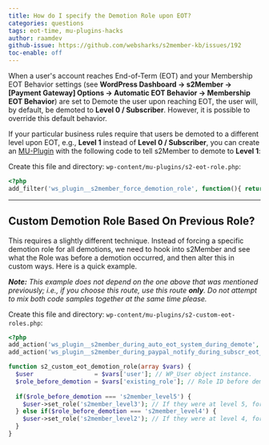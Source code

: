```yaml
---
title: How do I specify the Demotion Role upon EOT?
categories: questions
tags: eot-time, mu-plugins-hacks
author: raamdev
github-issue: https://github.com/websharks/s2member-kb/issues/192
toc-enable: off
---
```


When a user's account reaches End-of-Term (EOT) and your Membership EOT Behavior settings (see **WordPress Dashboard → s2Member → [Payment Gateway] Options → Automatic EOT Behavior → Membership EOT Behavior**) are set to Demote the user upon reaching EOT, the user will, by default, be demoted to **Level 0 / Subscriber**. However, it is possible to override this default behavior.

If your particular business rules require that users be demoted to a different level upon EOT, e.g., **Level 1** instead of **Level 0 / Subscriber**, you can create an [MU-Plugin](http://codex.wordpress.org/Must_Use_Plugins) with the following code to tell s2Member to demote to **Level 1**:

Create this file and directory: `wp-content/mu-plugins/s2-eot-role.php`:

```php
<?php
add_filter('ws_plugin__s2member_force_demotion_role', function(){ return 's2member_level1'; });
```

----

## Custom Demotion Role Based On Previous Role?

This requires a slightly different technique. Instead of forcing a specific demotion role for all demotions, we need to hook into s2Member and see what the Role was before a demotion occurred, and then alter this in custom ways. Here is a quick example.

_**Note:** This example does not depend on the one above that was mentioned previously; i.e., if you choose this route, use this route **only**. Do not attempt to mix both code samples together at the same time please._

Create this file and directory: `wp-content/mu-plugins/s2-custom-eot-roles.php`:

```php
<?php
add_action('ws_plugin__s2member_during_auto_eot_system_during_demote', 's2_custom_eot_demotion_role');
add_action('ws_plugin__s2member_during_paypal_notify_during_subscr_eot_demote', 's2_custom_eot_demotion_role');

function s2_custom_eot_demotion_role(array $vars) {
  $user                 = $vars['user']; // WP_User object instance.
  $role_before_demotion = $vars['existing_role']; // Role ID before demotion by s2Member.
  
  if($role_before_demotion === 's2member_level5') {
    $user->set_role('s2member_level3'); // If they were at level 5, force a custom demotion to level 3.
  } else if($role_before_demotion === 's2member_level4') {
    $user->set_role('s2member_level2'); // If they were at level 4, force a custom demotion to level 2.
  }
}
```

